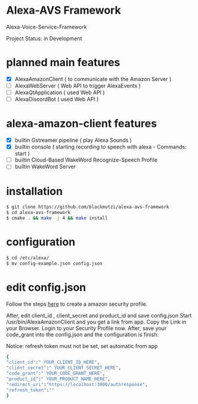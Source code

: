 # Alexa-AVS Framework
Alexa-Voice-Service-Framework

Project Status: in Development

# planned main features
- [x] AlexaAmazonClient ( to communicate with the Amazon Server )
- [ ] AlexaWebServer ( Web API to trigger AlexaEvents )
- [ ] AlexaQtApplication ( used Web API )
- [ ] AlexaDiscordBot ( used Web API )
# alexa-amazon-client features
- [x] builtin Gstreamer pipeline  ( play Alexa Sounds )
- [x] builtin console ( starting recording to speech with alexa - Commands: start )
- [ ] builtin Cloud-Based WakeWord Recognize-Speech Profile
- [ ] builtin WakeWord Server

# installation
```sh
$ git clone https://github.com/blackmutzi/alexa-avs-framework
$ cd alexa-avs-framework
$ cmake . && make -j 4 && make install
```
# configuration
```sh
$ cd /etc/alexa/
$ mv config-example.json config.json
```
# edit config.json
Follow the steps [here](https://github.com/alexa/alexa-avs-sample-app/wiki/Raspberry-Pi) to create a amazon security profile.

After, edit client_id , client_secret and product_id and save config.json
Start /usr/bin/AlexaAmazonClient and you get a link from app. Copy the Link in your Browser. Login to your Security Profile now.
After, save your code_grant into the config.json and the configuration is finish.

Notice: refresh token must not be set, set automatic from app
```sh
{
"client_id":" YOUR_CLIENT_ID_HERE",
"client_secret":" YOUR_CLIENT_SECRET_HERE",
"code_grant":" YOUR_CODE_GRANT_HERE",
"product_id":" YOUR_PRODUCT_NAME_HERE",
"redirect_uri":"https://localhost:3000/authresponse",
"refresh_token":""
}
```
